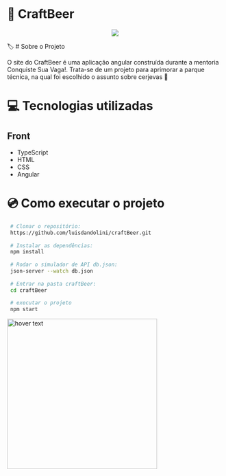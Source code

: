 # :beer: CraftBeer

<p align="center"><img src="http://img.shields.io/static/v1?label=STATUS&message=EM%20DESENVOLVIMENTO&color=GREEN&style=for-the-badge"/></p>

:label:	# Sobre o Projeto

O site do CraftBeer é uma aplicação angular construída durante a mentoria Conquiste Sua Vaga!. Trata-se de um projeto para aprimorar a parque técnica, na qual foi escolhido o assunto sobre cerjevas :beer:	


# :computer: Tecnologias utilizadas 
## Front
- TypeScript
- HTML
- CSS 
- Angular


# :cd: Como executar o projeto

````bash
 # Clonar o repositório:
 https://github.com/luisdandolini/craftBeer.git
 
 # Instalar as dependências:
 npm install
 
 # Rodar o simulador de API db.json:
 json-server --watch db.json
 
 # Entrar na pasta craftBeer:
 cd craftBeer
 
 # executar o projeto
 npm start 
 ````
 <img src="https://uploaddeimagens.com.br/imagens/NyNoJBc" width="350" title="hover text">
